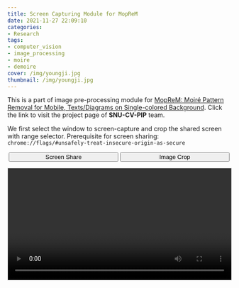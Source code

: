 ```yaml
---
title: Screen Capturing Module for MopReM
date: 2021-11-27 22:09:10
categories:
- Research
tags:
- computer_vision
- image_processing
- moire
- demoire
cover: /img/youngji.jpg
thumbnail: /img/youngji.jpg
---
```


This is a part of image pre-processing module for [MopReM: Moiré Pattern Removal for Mobile, Texts/Diagrams on Single-colored Background](https://github.com/snucvpip/MopReM). Click the link to visit the project page of <b>SNU-CV-PIP</b> team.

We first select the window to screen-capture and crop the shared screen with range selector. Prerequisite for screen sharing:
`chrome://flags/#unsafely-treat-insecure-origin-as-secure`

<script src="/js/jquery-3.4.1.min.js"></script>
<script src="/js/html2canvas.min.js"></script>
<script src="/js/es6-promise.min.js"></script>
<script src="/js/es6-promise.auto.min.js"></script>
<script src="/js/custom/moprem.js" defer></script>


<p align="center">
    <button id="moprem_start" class="button is-secondary is-rounded" style="width:49%">Screen Share</button>
    <button id="moprem_capture" class="button is-secondary is-rounded" style="width:49%">Image Crop</button>
</p>
<video id="moprem_video" style="border:solid #dbdbdb 0.5pt;width:100%;" autoplay></video>
<div id="moprem_output" style="display:flex"></div>

<a id="moprem_target" style="display:none"></a>
<style>
    #screenshot_mask {
        width: 100%;
        height: 100%;
        position: fixed;
        top: 0px;
        left: 0px;
        display: block;
        opacity: 0.3;
        text-align: center;
        box-sizing: border-box;
        z-index: 2147483647;
        border-color: black;
        border-style: solid;
    }

    #screenshot_focus:before,
    #screenshot_focus:after {
        border: none !important;
        content: "" !important;
        height: 100% !important;
        position: absolute !important;
        width: 100% !important
    }

    #screenshot_focus:before {
        border-right: 1px solid white !important;
        border-bottom: 1px solid white !important;
        left: -100% !important;
        top: -100% !important
    }

    #screenshot_focus:after {
        border-top: 1px solid white !important;
        border-left: 1px solid white !important;
        left: 0 !important;
        top: 0 !important
    }

    #screenshot_focus {
        height: 100% !important;
        position: fixed !important;
        width: 100% !important;
        z-index: 2147483648 !important
    }
</style>
<script>
    function capture(scaleFactor) {
        var video = document.getElementById('moprem_video');
        if (scaleFactor == null) {
            scaleFactor = 1;
        }
        var w = video.videoWidth * scaleFactor;
        var h = video.videoHeight * scaleFactor;
        var canvas = document.createElement('canvas');
        canvas.width = w;
        canvas.height = h;
        var ctx = canvas.getContext('2d');
        ctx.drawImage(video, 0, 0, w, h);
        return canvas;
    }

    $("#moprem_capture").on('click', function (e) {
        var height = window.innerHeight;
        var width = $(document).width();
        var $mask = $('<div id="screenshot_mask"></div>').css("border-width", "0 0 " + height + "px 0");
        var $focus = $('<div id="screenshot_focus"></div>');
        $("body").append($mask);
        $("body").append($focus);
        var selectArea = false;
        $("body").one("mousedown", function (e) {
            e.preventDefault();
            selectArea = true;
            startX = e.clientX;
            startY = e.clientY;
        }).one('mouseup', function (e) {
            selectArea = false;
            $("body").off('mousemove', mousemove);
            $("#screenshot_focus").remove();
            $("#screenshot_mask").remove();

            var x = e.clientX;
            var y = e.clientY;

            var top = Math.min(y, startY);
            var left = Math.min(x, startX);
            var width = Math.max(x, startX) - left;
            var height = Math.max(y, startY) - top;
            
            var canvas = capture();
            var W = canvas.width;
            var H = canvas.height;
            
            var video = document.getElementById('moprem_video');
            var rect = video.getBoundingClientRect();

            y_off = rect.top;
            x_off = rect.left;
            y_size = rect.height;
            x_size = rect.width;

            width = width*W/x_size;
            height = height*H/y_size;
  
            try {
              var img = canvas.getContext('2d').getImageData((left-x_off)*W/x_size, (top-y_off)*H/y_size, width, height);
  
              let pad = 30;
              let w = img.width + pad*6;
              let h = img.height + pad*6;
  
              let arr = new Uint8ClampedArray(w*h*4);
  
              for (let i = 0; i < img.width; i++) {
                for (let j = 0; j < img.height; j++) {
                  let pad_idx = (j+pad*3)*w + (i+pad*3);
                  let idx = j*img.width + i;
                  for (let k = 0; k < 4; k++) {
                    arr[pad_idx*4+k] = img.data[idx*4+k];
                  }
                }
              }
                
              for (let i = 0; i < img.width; i++) {
                for (let j = 0; j < pad; j++) {
                  let pad_idx = (pad*3-j)*w + (i+pad*3);
                  arr[pad_idx*4+3] = 255;
                  pad_idx = (pad*3+j+img.height)*w + (i+pad*3);
                  arr[pad_idx*4+3] = 255;
                  if (i > img.width/3 && i < img.width*2/3) {
                    pad_idx = (pad*2-j)*w + (i+pad*3);
                    arr[pad_idx*4+3] = 255;
                    pad_idx = (pad*4+j+img.height)*w + (i+pad*3);
                    arr[pad_idx*4+3] = 255;
                  }
                }
              }
                                        
              for (let i = 0; i < img.height; i++) {
                for (let j = 0; j < pad; j++) {
                  let pad_idx = (pad*3+i)*w + (pad*3-j);
                  arr[pad_idx*4+3] = 255;
                  pad_idx = (pad*3+i)*w + (pad*3+img.width+j);
                  arr[pad_idx*4+3] = 255;
                  if (i > img.height/3 && i < img.height*2/3) {
                    pad_idx = (pad*3+i)*w + (pad*2-j);
                    arr[pad_idx*4+3] = 255;
                    pad_idx = (pad*3+i)*w + (pad*4+img.width+j);
                    arr[pad_idx*4+3] = 255;
                  }
                }
              }
                                        
              for (let i = 0; i < pad; i++) {
                for (let j = 0; j < pad; j++) {
                  let pad_idx = (pad*3-i)*w + (pad*3-j);
                  arr[pad_idx*4+3] = 255;
                  pad_idx = (pad*3-i)*w + (pad*3+img.width+j);
                  arr[pad_idx*4+3] = 255;
                  pad_idx = (pad*3+img.height+i)*w + (pad*3-j);
                  arr[pad_idx*4+3] = 255;
                  pad_idx = (pad*3+img.height+i)*w + (pad*3+img.width+j);
                  arr[pad_idx*4+3] = 255;
                }
              }
                                      
  
              img_pad = new ImageData(arr, w);
              console.log(img_pad);
    /*
  pad = 50
WHITE = (255,255,255)
BLACK = (0,0,0)

imPad = cv2.copyMakeBorder(imOrg, pad, pad, pad, pad, cv2.BORDER_CONSTANT, value=BLACK)
imPad = cv2.copyMakeBorder(imPad, pad, pad, pad, pad, cv2.BORDER_CONSTANT, value=WHITE)
height, width, _ = imPad.shape
imPad[:pad, width//3:width*2//3] = BLACK
imPad[-pad:, width//3:width*2//3] = BLACK
imPad[height//3:height*2//3, :pad] = BLACK
imPad[height//3:height*2//3, -pad:] = BLACK
imPad = cv2.copyMakeBorder(imPad, pad*2, pad*2, pad*2, pad*2, cv2.BORDER_CONSTANT, value=WHITE)
*/
              console.log(img);
  
              var c = document.createElement("canvas");
              c.width = img_pad.width;
              c.height = img_pad.height;
              c.getContext('2d').putImageData(img_pad, 0, 0);
              c.style.margin = "auto";

              var output = document.getElementById('moprem_output');
              output.innerHTML = '';
              output.appendChild(c);

              save(c);
            } catch (e) {
              alert("No Area to Capture");
            }

        }).on("mousemove", mousemove);
        function mousemove(e) {
            var x = e.clientX;
            var y = e.clientY;
            $focus.css("left", x);
            $focus.css("top", y);
            if (selectArea) {
                var top = Math.min(y, startY);
                var right = width - Math.max(x, startX);
                var bottom = height - Math.max(y, startY);
                var left = Math.min(x, startX);
                $mask.css("border-width", [top + 'px', right + 'px', bottom + 'px', left + 'px'].join(' '));
            }
        }
        function save(canvas) {
            if (navigator.msSaveBlob) {
                var blob = canvas.msToBlob();
                return navigator.msSaveBlob(blob, 'original.png');
            } else {
                var el = document.getElementById("moprem_target");
                el.href = canvas.toDataURL("image/png");
                el.download = 'original.png';
                el.click();
            }
        }
    });
</script>